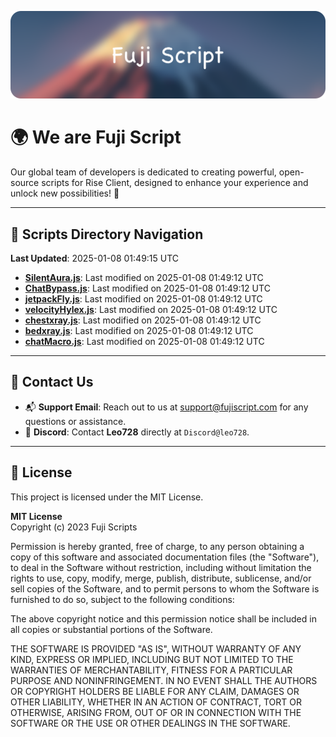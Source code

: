 ![Banner](.github/b.webp)

# 🌍 **We are Fuji Script**

Our global team of developers is dedicated to creating powerful, open-source scripts for Rise Client, designed to enhance your experience and unlock new possibilities! 🌟

---
<!-- SCRIPTS_NAVIGATION_START -->
## 📂 **Scripts Directory Navigation**

**Last Updated**: 2025-01-08 01:49:15 UTC

- **[SilentAura.js](scripts/SilentAura.js)**: Last modified on 2025-01-08 01:49:12 UTC
- **[ChatBypass.js](scripts/ChatBypass.js)**: Last modified on 2025-01-08 01:49:12 UTC
- **[jetpackFly.js](scripts/jetpackFly.js)**: Last modified on 2025-01-08 01:49:12 UTC
- **[velocityHylex.js](scripts/velocityHylex.js)**: Last modified on 2025-01-08 01:49:12 UTC
- **[chestxray.js](scripts/chestxray.js)**: Last modified on 2025-01-08 01:49:12 UTC
- **[bedxray.js](scripts/bedxray.js)**: Last modified on 2025-01-08 01:49:12 UTC
- **[chatMacro.js](scripts/chatMacro.js)**: Last modified on 2025-01-08 01:49:12 UTC

<!-- SCRIPTS_NAVIGATION_END -->

---

## 💬 **Contact Us**  
- 📬 **Support Email**: Reach out to us at [support@fujiscript.com](mailto:support@fujiscript.com) for any questions or assistance.  
- 💬 **Discord**: Contact **Leo728** directly at `Discord@leo728`.

---

## 📜 **License**

This project is licensed under the MIT License.  

**MIT License**  
Copyright (c) 2023 Fuji Scripts  

Permission is hereby granted, free of charge, to any person obtaining a copy of this software and associated documentation files (the "Software"), to deal in the Software without restriction, including without limitation the rights to use, copy, modify, merge, publish, distribute, sublicense, and/or sell copies of the Software, and to permit persons to whom the Software is furnished to do so, subject to the following conditions:  

The above copyright notice and this permission notice shall be included in all copies or substantial portions of the Software.  

THE SOFTWARE IS PROVIDED "AS IS", WITHOUT WARRANTY OF ANY KIND, EXPRESS OR IMPLIED, INCLUDING BUT NOT LIMITED TO THE WARRANTIES OF MERCHANTABILITY, FITNESS FOR A PARTICULAR PURPOSE AND NONINFRINGEMENT. IN NO EVENT SHALL THE AUTHORS OR COPYRIGHT HOLDERS BE LIABLE FOR ANY CLAIM, DAMAGES OR OTHER LIABILITY, WHETHER IN AN ACTION OF CONTRACT, TORT OR OTHERWISE, ARISING FROM, OUT OF OR IN CONNECTION WITH THE SOFTWARE OR THE USE OR OTHER DEALINGS IN THE SOFTWARE.  
